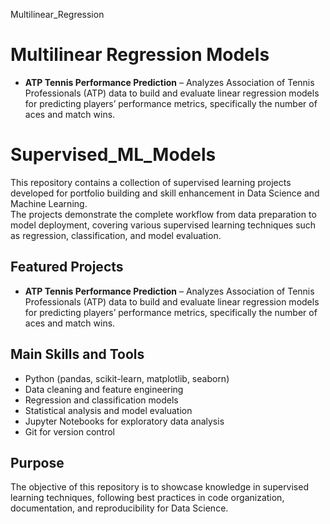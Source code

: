 Multilinear_Regression
# Multilinear Regression Models

- **ATP Tennis Performance Prediction** – Analyzes Association of Tennis Professionals (ATP) data to build and evaluate linear regression models for predicting players’ performance metrics, specifically the number of aces and match wins.
# Supervised_ML_Models

This repository contains a collection of supervised learning projects developed for portfolio building and skill enhancement in Data Science and Machine Learning.  
The projects demonstrate the complete workflow from data preparation to model deployment, covering various supervised learning techniques such as regression, classification, and model evaluation.

## Featured Projects
- **ATP Tennis Performance Prediction** – Analyzes Association of Tennis Professionals (ATP) data to build and evaluate linear regression models for predicting players’ performance metrics, specifically the number of aces and match wins.

## Main Skills and Tools
- Python (pandas, scikit-learn, matplotlib, seaborn)
- Data cleaning and feature engineering
- Regression and classification models
- Statistical analysis and model evaluation
- Jupyter Notebooks for exploratory data analysis
- Git for version control

## Purpose
The objective of this repository is to showcase knowledge in supervised learning techniques, following best practices in code organization, documentation, and reproducibility for Data Science.


